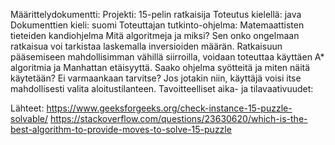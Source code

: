 Määrittelydokumentti:
Projekti: 15-pelin ratkaisija
Toteutus kielellä: java
Dokumenttien kieli: suomi
Toteuttajan tutkinto-ohjelma: Matemaattisten tieteiden kandiohjelma
Mitä algoritmeja ja miksi?
Sen onko ongelmaan ratkaisua voi tarkistaa laskemalla inversioiden määrän. Ratkaisuun pääsemiseen mahdollisimman vähillä siirroilla, voidaan toteuttaa käyttäen A* algoritmia ja Manhattan etäisyyttä.
Saako ohjelma syötteitä ja miten näitä käytetään?
Ei varmaankaan tarvitse?
Jos jotakin niin, käyttäjä voisi itse mahdollisesti valita aloitustilanteen.
Tavoitteelliset aika- ja tilavaativuudet:


Lähteet:
https://www.geeksforgeeks.org/check-instance-15-puzzle-solvable/
https://stackoverflow.com/questions/23630620/which-is-the-best-algorithm-to-provide-moves-to-solve-15-puzzle
